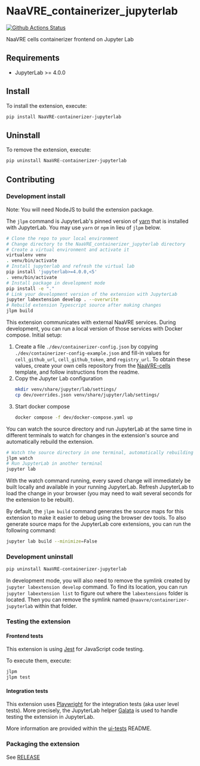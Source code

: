 # NaaVRE_containerizer_jupyterlab

[![Github Actions Status](https://github.com/NaaVRE/NaaVRE-containerizer-jupyterlab/workflows/Build/badge.svg)](https://github.com/NaaVRE/NaaVRE-containerizer-jupyterlab/actions/workflows/build.yml)

NaaVRE cells containerizer frontend on Jupyter Lab

## Requirements

- JupyterLab >= 4.0.0

## Install

To install the extension, execute:

```bash
pip install NaaVRE-containerizer-jupyterlab
```

## Uninstall

To remove the extension, execute:

```bash
pip uninstall NaaVRE-containerizer-jupyterlab
```

## Contributing

### Development install

Note: You will need NodeJS to build the extension package.

The `jlpm` command is JupyterLab's pinned version of
[yarn](https://yarnpkg.com/) that is installed with JupyterLab. You may use
`yarn` or `npm` in lieu of `jlpm` below.

```bash
# Clone the repo to your local environment
# Change directory to the NaaVRE_containerizer_jupyterlab directory
# Create a virtual environment and activate it
virtualenv venv
. venv/bin/activate
# Install jupyterlab and refresh the virtual lab
pip install 'jupyterlab>=4.0.0,<5'
. venv/bin/activate
# Install package in development mode
pip install -e "."
# Link your development version of the extension with JupyterLab
jupyter labextension develop . --overwrite
# Rebuild extension Typescript source after making changes
jlpm build
```

This extension communicates with external NaaVRE services. During development, you can run a local version of those services with Docker compose. Initial setup:

1. Create a file `./dev/containerizer-config.json` by copying `./dev/containerizer-config-example.json` and fill-in values for `cell_github_url`, `cell_github_token`, and `registry_url`. To obtain these values, create your own cells repository from the [NaaVRE-cells](https://github.com/QCDIS/NaaVRE-cells) template, and follow instructions from the readme.
2. Copy the Jupyter Lab configuration
   ```bash
   mkdir venv/share/jupyter/lab/settings/
   cp dev/overrides.json venv/share/jupyter/lab/settings/
   ```
3. Start docker compose
   ```bash
   docker compose -f dev/docker-compose.yaml up
   ```

You can watch the source directory and run JupyterLab at the same time in different terminals to watch for changes in the extension's source and automatically rebuild the extension.

```bash
# Watch the source directory in one terminal, automatically rebuilding when needed
jlpm watch
# Run JupyterLab in another terminal
jupyter lab
```

With the watch command running, every saved change will immediately be built locally and available in your running JupyterLab. Refresh JupyterLab to load the change in your browser (you may need to wait several seconds for the extension to be rebuilt).

By default, the `jlpm build` command generates the source maps for this extension to make it easier to debug using the browser dev tools. To also generate source maps for the JupyterLab core extensions, you can run the following command:

```bash
jupyter lab build --minimize=False
```

### Development uninstall

```bash
pip uninstall NaaVRE-containerizer-jupyterlab
```

In development mode, you will also need to remove the symlink created by `jupyter labextension develop`
command. To find its location, you can run `jupyter labextension list` to figure out where the `labextensions`
folder is located. Then you can remove the symlink named `@naavre/containerizer-jupyterlab` within that folder.

### Testing the extension

#### Frontend tests

This extension is using [Jest](https://jestjs.io/) for JavaScript code testing.

To execute them, execute:

```sh
jlpm
jlpm test
```

#### Integration tests

This extension uses [Playwright](https://playwright.dev/docs/intro) for the integration tests (aka user level tests).
More precisely, the JupyterLab helper [Galata](https://github.com/jupyterlab/jupyterlab/tree/master/galata) is used to handle testing the extension in JupyterLab.

More information are provided within the [ui-tests](./ui-tests/README.md) README.

### Packaging the extension

See [RELEASE](RELEASE.md)
